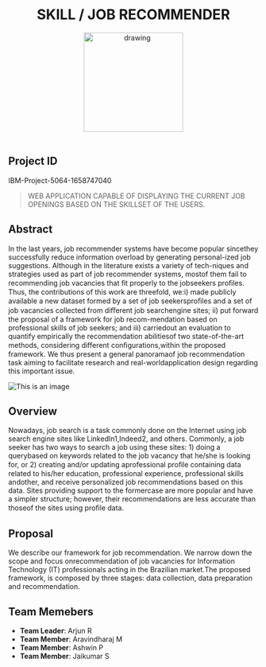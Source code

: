<div align="center">

# **SKILL / JOB RECOMMENDER**

<img src="https://upload.wikimedia.org/wikipedia/commons/5/51/IBM_logo.svg"  align="center" alt="drawing" width="200" />

</div>
<br>

## Project ID

IBM-Project-5064-1658747040

> WEB APPLICATION CAPABLE OF DISPLAYING THE CURRENT JOB OPENINGS BASED ON THE SKILLSET OF THE USERS.

## Abstract

In the last years, job recommender systems have become popular sincethey successfully reduce information overload by generating personal-ized job suggestions. Although in the literature exists a variety of tech-niques and strategies used as part of job recommender systems, mostof them fail to recommending job vacancies that ﬁt properly to the jobseekers proﬁles. Thus, the contributions of this work are threefold, we:i) made publicly available a new dataset formed by a set of job seekersproﬁles and a set of job vacancies collected from diﬀerent job searchengine sites; ii) put forward the proposal of a framework for job recom-mendation based on professional skills of job seekers; and iii) carriedout an evaluation to quantify empirically the recommendation abilitiesof two state-of-the-art methods, considering diﬀerent conﬁgurations,within the proposed framework. We thus present a general panoramaof job recommendation task aiming to facilitate research and real-worldapplication design regarding this important issue.

![This is an image](./assets/images/Telecom-Skill%20.png)

## Overview

Nowadays, job search is a task commonly done on the Internet using job search engine sites like LinkedIn1,Indeed2, and others. Commonly, a job seeker has two ways to search a job using these sites: 1) doing a querybased on keywords related to the job vacancy that he/she is looking for, or 2) creating and/or updating aprofessional proﬁle containing data related to his/her education, professional experience, professional skills andother, and receive personalized job recommendations based on this data. Sites providing support to the formercase are more popular and have a simpler structure; however, their recommendations are less accurate than thoseof the sites using proﬁle data.

## Proposal

We describe our framework for job recommendation. We narrow down the scope and focus onrecommendation of job vacancies for Information Technology (IT) professionals acting in the Brazilian market.The proposed framework, is composed by three stages: data collection, data preparation and recommendation.

## Team Memebers

<ul>
<li><b>Team Leader</b>: Arjun R</li>
<li><b>Team Member</b>: Aravindharaj M</li>
<li><b>Team Member</b>: Ashwin P</li>
<li><b>Team Member</b>: Jaikumar S</li>
</ul>
